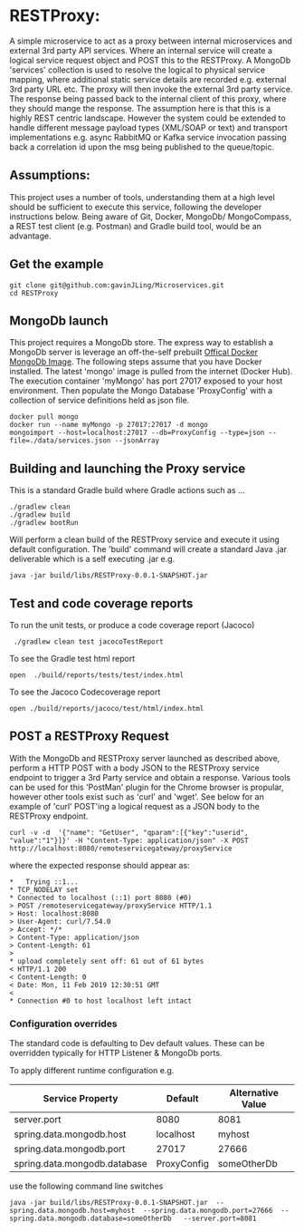 # RESTProxy:

A simple microservice to act as a proxy between internal microservices and external 3rd party API services. Where an internal service will create a logical service request object and POST this to the RESTProxy. A MongoDb 'services' collection is used to resolve the logical to physical service mapping, where additional static service details are recorded e.g. external 3rd party URL etc. The proxy will then invoke the external 3rd party service. The response being passed back to the internal client of this proxy, where they should mange the response. The assumption here is that this is a highly REST centric landscape. However the system could be extended to handle different message payload types (XML/SOAP or text) and transport implementations e.g. async RabbitMQ or Kafka service invocation passing back a correlation id upon the msg being published to the queue/topic.

## Assumptions:
This project uses a number of tools, understanding them at a high level should be sufficient to execute this service, following the developer instructions below. Being aware of Git, Docker, MongoDb/ MongoCompass, a REST test client (e.g. Postman) and Gradle build tool, would be an advantage.

## Get the example
```
git clone git@github.com:gavinJLing/Microservices.git
cd RESTProxy
```


## MongoDb launch
This project requires a MongoDb store. The express way to establish a MongoDb server is leverage an off-the-self prebuilt [Offical Docker MongoDb Image](https://hub.docker.com/_/mongo).  The following steps assume that you have Docker installed. The latest 'mongo' image is pulled from the internet (Docker Hub). The execution container 'myMongo' has port 27017 exposed to your host environment. Then populate the Mongo Database 'ProxyConfig' with a collection of service definitions held as json file.

```
docker pull mongo
docker run --name myMongo -p 27017:27017 -d mongo 
mongoimport --host=localhost:27017 --db=ProxyConfig --type=json --file=./data/services.json --jsonArray

```

## Building and launching the Proxy service
This is a standard Gradle build where Gradle actions such as ... 
```
./gradlew clean
./gradlew build
./gradlew bootRun
```
Will perform a clean build of the RESTProxy service and execute it using default configuration.  The 'build' command will create a standard Java .jar deliverable which is a self executing .jar e.g.
```
java -jar build/libs/RESTProxy-0.0.1-SNAPSHOT.jar
```


## Test and code coverage reports
To run the unit tests, or produce a code coverage report (Jacoco)
```
 ./gradlew clean test jacocoTestReport    
```
To see the Gradle test html report 
```
open  ./build/reports/tests/test/index.html
```

To see the Jacoco Codecoverage report
```
open ./build/reports/jacoco/test/html/index.html 
```

## POST a RESTProxy Request
With the MongoDb and RESTProxy server launched as described above, perform a HTTP POST with a body JSON to the RESTProxy service endpoint to trigger a 3rd Party service and obtain a response. Various tools can be used for this 'PostMan' plugin for the Chrome browser is propular, however other tools exist such as 'curl' and 'wget'.  See below for an example of 'curl' POST'ing a logical request as a JSON body to the RESTProxy endpoint.
```
curl -v -d  '{"name": "GetUser", "qparam":[{"key":"userid", "value":"1"}]}' -H "Content-Type: application/json" -X POST http://localhost:8080/remoteservicegateway/proxyService
```
where the expected response should appear as:
```
*   Trying ::1...
* TCP_NODELAY set
* Connected to localhost (::1) port 8080 (#0)
> POST /remoteservicegateway/proxyService HTTP/1.1
> Host: localhost:8080
> User-Agent: curl/7.54.0
> Accept: */*
> Content-Type: application/json
> Content-Length: 61
> 
* upload completely sent off: 61 out of 61 bytes
< HTTP/1.1 200 
< Content-Length: 0
< Date: Mon, 11 Feb 2019 12:30:51 GMT
< 
* Connection #0 to host localhost left intact
```

### Configuration overrides
The standard code is defaulting to Dev default values. These can be overridden typically for HTTP Listener & MongoDb ports.

To apply different runtime configuration e.g.  

Service Property     | Default | Alternative Value
-------------|-----------|----------
server.port  | 8080  | 8081
spring.data.mongodb.host | localhost | myhost
spring.data.mongodb.port | 27017 | 27666
spring.data.mongodb.database | ProxyConfig | someOtherDb



use the following command line switches

```
java -jar build/libs/RESTProxy-0.0.1-SNAPSHOT.jar  --spring.data.mongodb.host=myhost  --spring.data.mongodb.port=27666  --spring.data.mongodb.database=someOtherDb   --server.port=8081 
```